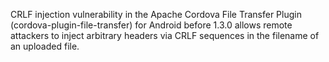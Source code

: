 CRLF injection vulnerability in the Apache Cordova File Transfer Plugin (cordova-plugin-file-transfer) for Android before 1.3.0 allows remote attackers to inject arbitrary headers via CRLF sequences in the filename of an uploaded file.